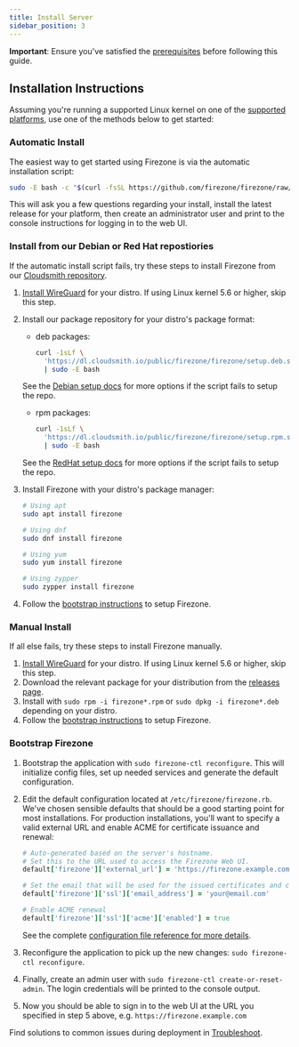 ```yaml
---
title: Install Server
sidebar_position: 3
---
```


**Important**: Ensure you've satisfied the
[prerequisites](../deploy/prerequisites) before following this
guide.

## Installation Instructions

Assuming you're running a supported Linux kernel on one of the [supported
platforms](./supported-platforms), use one of the methods below to get started:

### Automatic Install

The easiest way to get started using Firezone is via the automatic installation
script:

```bash
sudo -E bash -c "$(curl -fsSL https://github.com/firezone/firezone/raw/master/scripts/install.sh)"
```

This will ask you a few questions regarding your install, install the latest
release for your platform, then create an administrator user and print to the
console instructions for logging in to the web UI.

### Install from our Debian or Red Hat repostiories

If the automatic install script fails, try these steps to install Firezone from our
[Cloudsmith repository](https://cloudsmith.io/~firezone/repos/firezone).

1. [Install WireGuard](https://www.wireguard.com/install/) for your distro.
   If using Linux kernel 5.6 or higher, skip this step.

1. Install our package repository for your distro's package format:
    - deb packages:

        ```bash
        curl -1sLf \
          'https://dl.cloudsmith.io/public/firezone/firezone/setup.deb.sh' \
          | sudo -E bash
        ```

    See the [Debian setup docs](https://cloudsmith.io/~firezone/repos/firezone/setup/#formats-deb)
    for more options if the script fails to setup the repo.

    - rpm packages:

        ```bash
        curl -1sLf \
          'https://dl.cloudsmith.io/public/firezone/firezone/setup.rpm.sh' \
          | sudo -E bash
        ```

    See the [RedHat setup docs](https://cloudsmith.io/~firezone/repos/firezone/setup/#formats-rpm)
    for more options if the script fails to setup the repo.

1. Install Firezone with your distro's package manager:

    ```bash
    # Using apt
    sudo apt install firezone

    # Using dnf
    sudo dnf install firezone

    # Using yum
    sudo yum install firezone

    # Using zypper
    sudo zypper install firezone
    ```

1. Follow the [bootstrap instructions](#bootstrap-firezone) to setup Firezone.

### Manual Install

If all else fails, try these steps to install Firezone manually.

1. [Install WireGuard](https://www.wireguard.com/install/) for your distro.
   If using Linux kernel 5.6 or higher, skip this step.
1. Download the relevant package for your distribution from the [releases page](https://github.com/firezone/firezone/releases).
1. Install with `sudo rpm -i firezone*.rpm` or `sudo dpkg -i firezone*.deb`
   depending on your distro.
1. Follow the [bootstrap instructions](#bootstrap-firezone) to setup Firezone.

### Bootstrap Firezone

1. Bootstrap the application with `sudo firezone-ctl reconfigure`. This will
   initialize config files, set up needed services and generate the default
   configuration.
1. Edit the default configuration located at `/etc/firezone/firezone.rb`.
   We've chosen sensible defaults that should be a good starting point for most
   installations. For production installations, you'll want to specify a valid
   external URL and enable ACME for certificate issuance and renewal:

   ```ruby
   # Auto-generated based on the server's hostname.
   # Set this to the URL used to access the Firezone Web UI.
   default['firezone']['external_url'] = 'https://firezone.example.com'

   # Set the email that will be used for the issued certificates and certifications.
   default['firezone']['ssl']['email_address'] = 'your@email.com'

   # Enable ACME renewal
   default['firezone']['ssl']['acme']['enabled'] = true
   ```

   See the complete [configuration file reference for more details](../reference/configuration-file).

1. Reconfigure the application to pick up the new changes:
   `sudo firezone-ctl reconfigure`.
1. Finally, create an admin user with `sudo firezone-ctl create-or-reset-admin`.
   The login credentials will be printed to the console output.
1. Now you should be able to sign in to the web UI at the URL you specified in
   step 5 above, e.g. `https://firezone.example.com`

Find solutions to common issues during deployment in [Troubleshoot](../administer/troubleshoot).
